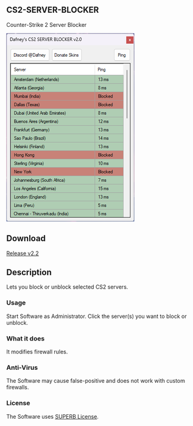 ## CS2-SERVER-BLOCKER
Counter-Strike 2 Server Blocker

![GitHub Logo](example.png)

## Download

[Release v2.2](https://github.com/Dafneys/CS2-SERVER-BLOCKER/releases/download/v2.2/CS2-SERVER-BLOCKER-MINI-v2.2.rar)

## Description
Lets you block or unblock selected CS2 servers.

### Usage
Start Software as Administrator. Click the server(s) you want to block or unblock.

### What it does
It modifies firewall rules.

### Anti-Virus
The Software may cause false-positive and does not work with custom firewalls.

### License
The Software uses [SUPERB License](LICENSE.txt). 
